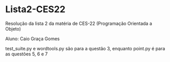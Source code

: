 # Lista2-CES22
Resolução da lista 2 da matéria de CES-22 (Programação Orientada a Objeto)

Aluno: Caio Graça Gomes

test_suite.py e wordtools.py são para a questão 3, enquanto point.py é para as questões 5, 6 e 7
